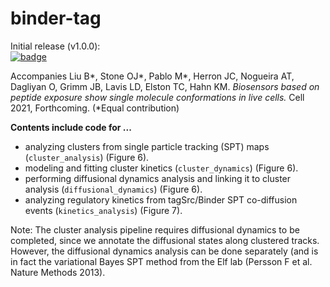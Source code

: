 # binder-tag

Initial release (v1.0.0): <br>
[![badge](https://zenodo.org/badge/209335720.svg)]()

Accompanies Liu B\*, Stone OJ\*, Pablo M\*, Herron JC, Nogueira AT, Dagliyan O, Grimm JB, Lavis LD, Elston TC, Hahn KM. <i> Biosensors based on peptide exposure show single molecule conformations in live cells. </i> Cell 2021, Forthcoming. (\*Equal contribution)


__Contents include code for ...__
- analyzing clusters from single particle tracking (SPT) maps (`cluster_analysis`) (Figure 6).
- modeling and fitting cluster kinetics (`cluster_dynamics`) (Figure 6).
- performing diffusional dynamics analysis and linking it to cluster analysis (`diffusional_dynamics`) (Figure 6).
- analyzing regulatory kinetics from tagSrc/Binder SPT co-diffusion events (`kinetics_analysis`) (Figure 7).

Note: The cluster analysis pipeline requires diffusional dynamics to be completed, since we annotate the diffusional states along clustered tracks. However, the diffusional dynamics analysis can be done separately (and is in fact the variational Bayes SPT method from the Elf lab (Persson F et al. Nature Methods 2013).
